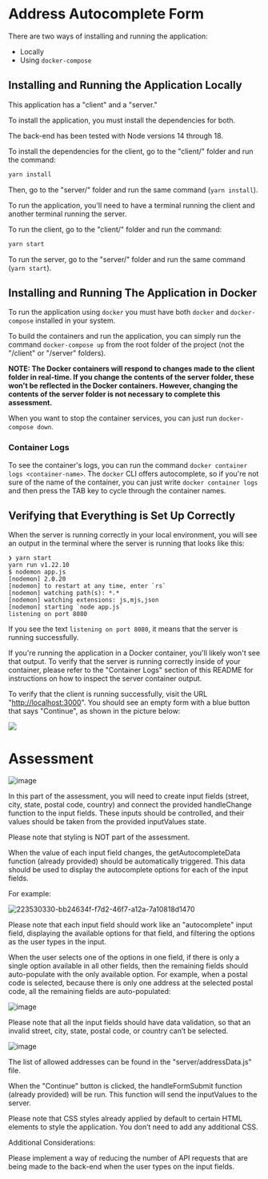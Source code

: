 # Address Autocomplete Form

There are two ways of installing and running the application:

- Locally
- Using `docker-compose`

## Installing and Running the Application Locally

This application has a "client" and a "server."

To install the application, you must install the dependencies for both.

The back-end has been tested with Node versions 14 through 18.

To install the dependencies for the client, go to the "client/" folder and run the command:

```bash
yarn install
```

Then, go to the "server/" folder and run the same command (`yarn install`).

To run the application, you'll need to have a terminal running the client and another terminal running the server.

To run the client, go to the "client/" folder and run the command:

```bash
yarn start
```

To run the server, go to the "server/" folder and run the same command (`yarn start`).

## Installing and Running The Application in Docker

To run the application using `docker` you must have both `docker` and `docker-compose` installed in your system.

To build the containers and run the application, you can simply run the command `docker-compose up` from the root folder of the project (not the "/client" or "/server" folders).

**NOTE: The Docker containers will respond to changes made to the client folder in real-time. If you change the contents of the server folder, these won't be reflected in the Docker containers. However, changing the contents of the server folder is not necessary to complete this assessment.**

When you want to stop the container services, you can just run `docker-compose down`.

### Container Logs

To see the container's logs, you can run the command `docker container logs <container-name>`. The `docker` CLI offers autocomplete, so if you're not sure of the name of the container, you can just write `docker container logs` and then press the TAB key to cycle through the container names.

## Verifying that Everything is Set Up Correctly

When the server is running correctly in your local environment, you will see an output in the terminal where the server is running that looks like this:

```text
❯ yarn start
yarn run v1.22.10
$ nodemon app.js
[nodemon] 2.0.20
[nodemon] to restart at any time, enter `rs`
[nodemon] watching path(s): *.*
[nodemon] watching extensions: js,mjs,json
[nodemon] starting `node app.js`
listening on port 8080
```

If you see the text `listening on port 8080`, it means that the server is running successfully.

If you're running the application in a Docker container, you'll likely won't see that output. To verify that the server is running correctly inside of your container, please refer to the "Container Logs" section of this README for instructions on how to inspect the server container output.

To verify that the client is running successfully, visit the URL "[http://localhost:3000](http://localhost:3000/)". You should see an empty form with a blue button that says "Continue", as shown in the picture below:

![](https://storage.googleapis.com/hatchways.appspot.com/employers/assessmentTemplates/StartingForm.png)

# Assessment
![image](https://github.com/Outset-AI/autocomplete-design/assets/112057463/63493b29-c11b-43ed-8336-3130aff6c07c)

In this part of the assessment, you will need to create input fields (street, city, state, postal code, country) and connect the provided handleChange function to the input fields. These inputs should be controlled, and their values should be taken from the provided inputValues state.

Please note that styling is NOT part of the assessment.

When the value of each input field changes, the getAutocompleteData function (already provided) should be automatically triggered. This data should be used to display the autocomplete options for each of the input fields.

For example:

![223530330-bb24634f-f7d2-46f7-a12a-7a10818d1470](https://github.com/Outset-AI/autocomplete-design/assets/112057463/5bc431e5-b03e-4ef2-90fb-da80cab57f83)



Please note that each input field should work like an "autocomplete" input field, displaying the available options for that field, and filtering the options as the user types in the input.

When the user selects one of the options in one field, if there is only a single option available in all other fields, then the remaining fields should auto-populate with the only available option. For example, when a postal code is selected, because there is only one address at the selected postal code, all the remaining fields are auto-populated:

![image](https://github.com/Outset-AI/autocomplete-design/assets/112057463/1faa2a87-a3d1-47f5-a81e-265c6861f5e4)


Please note that all the input fields should have data validation, so that an invalid street, city, state, postal code, or country can’t be selected.

![image](https://github.com/Outset-AI/autocomplete-design/assets/112057463/fd4f3731-adc7-47db-8cc3-ab24b788c3a7)


The list of allowed addresses can be found in the "server/addressData.js" file.

When the "Continue" button is clicked, the handleFormSubmit function (already provided) will be run. This function will send the inputValues to the server.

Please note that CSS styles already applied by default to certain HTML elements to style the application. You don’t need to add any additional CSS.

Additional Considerations:

Please implement a way of reducing the number of API requests that are being made to the back-end when the user types on the input fields.
